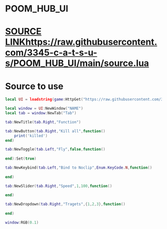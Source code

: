 # POOM_HUB_UI

# [SOURCE LINK](https://raw.githubusercontent.com/3345-c-a-t-s-u-s/POOM_HUB_UI/main/source.lua)https://raw.githubusercontent.com/3345-c-a-t-s-u-s/POOM_HUB_UI/main/source.lua

# Source to use

```lua
local UI = loadstring(game:HttpGet("https://raw.githubusercontent.com/3345-c-a-t-s-u-s/POOM_HUB_UI/main/source.lua"))()

local window = UI:NewWindow("NAME")
local tab = window:NewTab("Tab")

tab:NewTitle(tab.Right,"Function")

tab:NewButton(tab.Right,"Kill all",function()
	print('killed')
end)

tab:NewToggle(tab.Left,"Fly",false,function()
	
end):Set(true)

tab:NewKeybind(tab.Left,"Bind to Noclip",Enum.KeyCode.N,function()
	
end)

tab:NewSlider(tab.Right,"Speed",1,100,function()
	
end)

tab:NewDropdown(tab.Right,"Tragets",{1,2,3},function()
	
end)

window:RGB(0.1)
```
